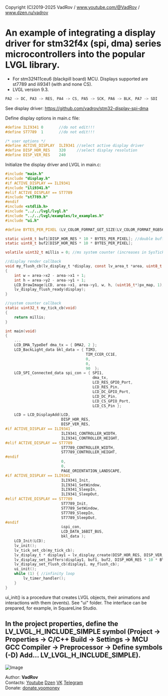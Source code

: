 Copyright (C)2019-2025 VadRov / www.youtube.com/@VadRov / www.dzen.ru/vadrov

# An example of integrating a display driver for stm32f4x (spi, dma) series microcontrollers into the popular LVGL library.
- For stm32f411ceu6 (blackpill board) MCU. Displays supported are st7789 and ili9341 (with and none CS).
- LVGL version 9.3.
```c
PA2 -> DC, PA3 -> RES, PA4 -> CS, PA5 -> SCK, PA6 -> BLK, PA7 -> SDI
```
See display driver: https://github.com/vadrov/stm32-display-spi-dma

Define display options in main.c file:
```c
#define	ILI9341	0		//do not edit!!!
#define ST7789	1		//do not edit!!!

/* user options */
#define ACTIVE_DISPLAY	ILI9341 //select active display driver
#define DISP_HOR_RES	320		//select display resolution
#define DISP_VER_RES	240
```
Initialize the display driver and LVGL in main.c:
```c
#include "main.h"
#include "display.h"
#if ACTIVE_DISPLAY == ILI9341
#include "ili9341.h"
#elif ACTIVE_DISPLAY == ST7789
#include "st7789.h"
#endif
#include <stdlib.h>
#include "../../lvgl/lvgl.h"
#include "../../lvgl/examples/lv_examples.h"
#include "ui.h"

#define BYTES_PER_PIXEL (LV_COLOR_FORMAT_GET_SIZE(LV_COLOR_FORMAT_RGB565))

static uint8_t buf1[DISP_HOR_RES * 10 * BYTES_PER_PIXEL]; //double buffer for 10 lines
static uint8_t buf2[DISP_HOR_RES * 10 * BYTES_PER_PIXEL];

volatile uint32_t millis = 0; //ms system counter (increases in SysTick interrupt)

//display render callback
void my_flush_cb(lv_display_t *display, const lv_area_t *area, uint8_t *px_map)
{
    int w = area->x2 - area->x1 + 1;
    int h = area->y2 - area->y1 + 1;
    LCD_DrawImage(LCD, area->x1, area->y1, w, h, (uint16_t*)px_map, 1);
    lv_display_flush_ready(display);
}

//system counter callback
static uint32_t my_tick_cb(void)
{
    return millis;
}

int main(void)
{
    ...
    LCD_DMA_TypeDef dma_tx = { DMA2, 2 };
    LCD_BackLight_data bkl_data = { TIM3,
                                    TIM_CCER_CC1E,
                                    0,
                                    0,
                                    90  };
    LCD_SPI_Connected_data spi_con = { SPI1,
                                       dma_tx,
                                       LCD_RES_GPIO_Port,
                                       LCD_RES_Pin,
                                       LCD_DC_GPIO_Port,
                                       LCD_DC_Pin,
                                       LCD_CS_GPIO_Port,
                                       LCD_CS_Pin };

    LCD = LCD_DisplayAdd(LCD,
                         DISP_HOR_RES,
                         DISP_VER_RES,
#if ACTIVE_DISPLAY == ILI9341
                         ILI9341_CONTROLLER_WIDTH,
                         ILI9341_CONTROLLER_HEIGHT,
#elif ACTIVE_DISPLAY == ST7789
                         ST7789_CONTROLLER_WIDTH,
                         ST7789_CONTROLLER_HEIGHT,
#endif
                         0,
                         0,
                         PAGE_ORIENTATION_LANDSCAPE,
#if ACTIVE_DISPLAY == ILI9341
                         ILI9341_Init,
                         ILI9341_SetWindow,
                         ILI9341_SleepIn,
                         ILI9341_SleepOut,
#elif ACTIVE_DISPLAY == ST7789
                         ST7789_Init,
                         ST7789_SetWindow,
                         ST7789_SleepIn,
                         ST7789_SleepOut,
#endif
                         &spi_con,
                         LCD_DATA_16BIT_BUS,
                         bkl_data );
    LCD_Init(LCD);
    lv_init();
    lv_tick_set_cb(my_tick_cb);
    lv_display_t * display1 = lv_display_create(DISP_HOR_RES, DISP_VER_RES);
    lv_display_set_buffers(display1, buf1, buf2, DISP_HOR_RES * 10 * BYTES_PER_PIXEL, LV_DISPLAY_RENDER_MODE_PARTIAL);
    lv_display_set_flush_cb(display1, my_flush_cb);
    ui_init();
    while (1) { //infinity loop
        lv_timer_handler();
    }
}
```
ui_init() is a procedure that creates LVGL objects, their animations and interactions with them (events). See "ui" folder. The interface can be prepared, for example, in SquareLine Studio.

## In the project properties, define the LV_LVGL_H_INCLUDE_SIMPLE symbol (Project -> Properties -> C/C++ Build -> Settings -> MCU GCC Compiler -> Preprocessor -> Define symbols (-D) Add... LV_LVGL_H_INCLUDE_SIMPLE).

![Image](https://github.com/user-attachments/assets/a7cfbe5c-1541-43c0-ac6e-e1441b480f71)

Author: **VadRov**\
Contacts: [Youtube](https://www.youtube.com/@VadRov) [Dzen](https://dzen.ru/vadrov) [VK](https://vk.com/vadrov) [Telegram](https://t.me/vadrov_channel)\
Donate: [donate.yoomoney](https://yoomoney.ru/to/4100117522443917)
